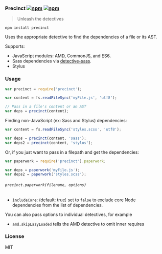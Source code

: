 ### Precinct [![npm](http://img.shields.io/npm/v/precinct.svg)](https://npmjs.org/package/precinct) [![npm](http://img.shields.io/npm/dm/precinct.svg)](https://npmjs.org/package/precinct)

> Unleash the detectives

`npm install precinct`

Uses the appropriate detective to find the dependencies of a file or its AST.

Supports:

* JavaScript modules: AMD, CommonJS, and ES6.
* Sass dependencies via [detective-sass](https://github.com/mrjoelkemp/node-detective-sass).
* Stylus

### Usage

```js
var precinct = require('precinct');

var content = fs.readFileSync('myFile.js', 'utf8');

// Pass in a file's content or an AST
var deps = precinct(content);
```

Finding non-JavaScript (ex: Sass and Stylus) dependencies:

```js
var content = fs.readFileSync('styles.scss', 'utf8');

var deps = precinct(content, 'sass');
var deps2 = precinct(content, 'stylus');
```

Or, if you just want to pass in a filepath and get the dependencies:

```js
var paperwork = require('precinct').paperwork;

var deps = paperwork('myFile.js');
var deps2 = paperwork('styles.scss');
```

###### `precinct.paperwork(filename, options)`

* `includeCore`: (default: true) set to `false` to exclude core Node dependencies from the list of dependencies.

You can also pass options to individual detectives, for example

* `amd.skipLazyLoaded` tells the AMD detective to omit inner requires

### License

MIT
